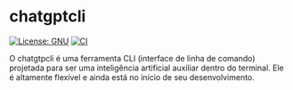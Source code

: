 # chatgptcli

[![License: GNU](https://img.shields.io/github/license/MaxwelMazur/chatgptcli?style=for-the-badge&logo=gnu&color=ee999f&logoColor=ee999f&labelColor=302D41)](https://www.gnu.org/licenses/gpl-3.0.en.html)
[![CI](https://img.shields.io/badge/CI-Passing-gree.svg?style=for-the-badge&logo=github)](https://github.com/MaxwelMazur/chatgptcli/actions/workflows/go.yml)

O chatgtpcli é uma ferramenta CLI (interface de linha de comando) projetada para ser uma inteligência artificial auxiliar dentro do terminal. Ele é altamente flexível e ainda está no início de seu desenvolvimento. 
